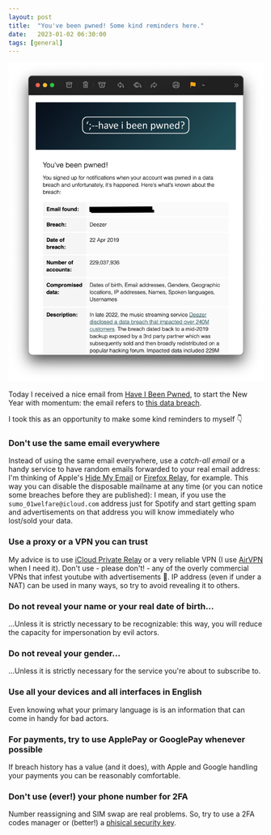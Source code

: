 ```yaml
---
layout: post
title:  "You've been pwned! Some kind reminders here."
date:   2023-01-02 06:30:00
tags: [general]
---
```


![Screenshot of an email from HIBP](/images/20230102-pwned.png)

Today I received a nice email from [Have I Been Pwned](https://haveibeenpwned.com), to start the New Year with momentum: the email refers to [this data breach](https://restoreprivacy.com/music-service-deezer-data-breach/).

I took this as an opportunity to make some kind reminders to myself 👇

### Don't use the same email everywhere
Instead of using the same email everywhere, use a *catch-all email* or a handy service to have random emails forwarded to your real email address: I'm thinking of Apple's [Hide My Email](https://support.apple.com/en-us/HT210425) or [Firefox Relay](https://relay.firefox.com), for example. This way you can disable the disposable mailname at any time (or you can notice some breaches before they are published): I mean, if you use the `sumo_01welfare@icloud.com` address just for Spotify and start getting spam and advertisements on that address you will know immediately who lost/sold your data.

### Use a proxy or a VPN you can trust
My advice is to use [iCloud Private Relay](https://support.apple.com/en-us/HT212614) or a very reliable VPN (I use [AirVPN](https://airvpn.org) when I need it). Don't use - please don't! - any of the overly commercial VPNs that infest youtube with advertisements 👀. IP address (even if under a NAT) can be used in many ways, so try to avoid revealing it to others.

### Do not reveal your name or your real date of birth...
...Unless it is strictly necessary to be recognizable: this way, you will reduce the capacity for impersonation by evil actors.

### Do not reveal your gender...
...Unless it is strictly necessary for the service you're about to subscribe to.

### Use all your devices and all interfaces in English
Even knowing what your primary language is is an information that can come in handy for bad actors.

### For payments, try to use ApplePay or GooglePay whenever possible
If breach history has a value (and it does), with Apple and Google handling your payments you can be reasonably comfortable.

### Don't use (ever!) your phone number for 2FA
Number reassigning and SIM swap are real problems. So, try to use a 2FA codes manager or (better!) a [phisical security key](https://www.nytimes.com/wirecutter/reviews/best-security-keys/).  
